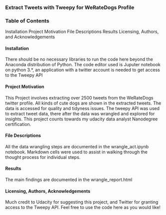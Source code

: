 ### Extract Tweets with Tweepy for WeRateDogs Profile

### Table of Contents
Installation
Project Motivation
File Descriptions
Results
Licensing, Authors, and Acknowledgements


#### Installation
There should be no necessary libraries to run the code here beyond the Anaconda distribution of Python. The code editor used is Juputer notebook on python 3.*, an application with a twitter account  is needed to get access to the Tweepy API

#### Project Motivation
This Project involves extracting over 2500 tweets from the WeRateDogs twitter profile. All kinds of cute dogs are shown in the extracted tweets. The data is accessed for quality and tidyness issues.
The tweepy API was used to extract tweet data, there after the data was wrangled and explored for insights.
This project counts towards my udacity data analyst Nanodegree certification.

#### File Descriptions
All the data wrangling steps are documented in the wrangle_act.ipynb notebook. Markdown cells were used to assist in walking through the thought process for individual steps.

#### Results
The main findings are documented in the wrangle_report.html

#### Licensing, Authors, Acknowledgements
Much credit to Udacity for suggesting this project, and Twitter for granting access to the Tweepy API. Feel free to use the code here as you would like!
